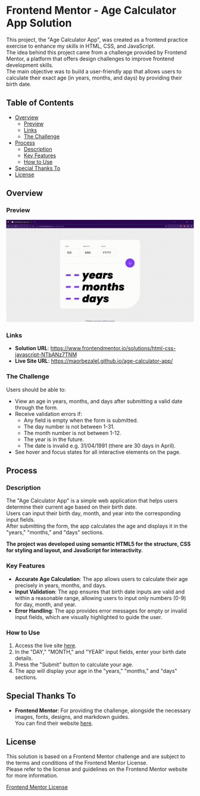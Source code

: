 # Frontend Mentor - Age Calculator App Solution

This project, the "Age Calculator App", was created as a frontend practice exercise to enhance my skills in HTML, CSS, and JavaScript.<br>
The idea behind this project came from a challenge provided by Frontend Mentor, a platform that offers design challenges to improve frontend development skills.<br>
The main objective was to build a user-friendly app that allows users to calculate their exact age (in years, months, and days) by providing their birth date.

## Table of Contents

- [Overview](#overview)
    - [Preview](#preview)
    - [Links](#links)
    - [The Challenge](#the-challenge)
- [Process](#process)
    - [Description](#description)
    - [Key Features](#key-features)
    - [How to Use](#how-to-use)
- [Special Thanks To](#special-thanks-to)
- [License](#license)

## Overview

### Preview

![](assets/gifs/age-calculator-app.gif)

### Links

- **Solution URL**: https://www.frontendmentor.io/solutions/html-css-javascript-NTbANz7TNM
- **Live Site URL**: https://maorbezalel.github.io/age-calculator-app/

### The Challenge

Users should be able to:

- View an age in years, months, and days after submitting a valid date through the form.
- Receive validation errors if:
  - Any field is empty when the form is submitted.
  - The day number is not between 1-31.
  - The month number is not between 1-12.
  - The year is in the future.
  - The date is invalid e.g. 31/04/1991 (there are 30 days in April).
- See hover and focus states for all interactive elements on the page.

## Process

### Description

The "Age Calculator App" is a simple web application that helps users determine their current age based on their birth date.<br>
Users can input their birth day, month, and year into the corresponding input fields.<br>
After submitting the form, the app calculates the age and displays it in the "years," "months," and "days" sections.
 
**The project was developed using semantic HTML5 for the structure, CSS for styling and layout, and JavaScript for interactivity.**


### Key Features

- **Accurate Age Calculation**: The app allows users to calculate their age precisely in years, months, and days.
- **Input Validation**: The app ensures that birth date inputs are valid and within a reasonable range, allowing users to input only numbers (0-9) for day, month, and year.
- **Error Handling**: The app provides error messages for empty or invalid input fields, which are visually highlighted to guide the user.

### How to Use

1. Access the live site [here](https://maorbezalel.github.io/age-calculator-app/).
2. In the "DAY," "MONTH," and "YEAR" input fields, enter your birth date details.
3. Press the "Submit" button to calculate your age.
4. The app will display your age in the "years," "months," and "days" sections.

## Special Thanks To

- **Frontend Mentor**: For providing the challenge, alongside the necessary images, fonts, designs, and markdown guides.<br>
You can find their website [here](https://www.frontendmentor.io/). 

## License

This solution is based on a Frontend Mentor challenge and are subject to the terms and conditions of the Frontend Mentor License.<br>
Please refer to the license and guidelines on the Frontend Mentor website for more information.<br>

[Frontend Mentor License](https://www.frontendmentor.io/license)


